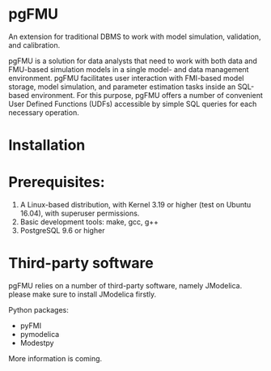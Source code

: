 # pgFMU
An extension for traditional DBMS to work with model simulation, validation, and calibration.

pgFMU is a solution for data analysts that need to work with both data and FMU-based simulation models in a single model- and data management environment. pgFMU facilitates user interaction with FMI-based model storage, model simulation, and parameter estimation tasks inside an SQL-based environment. For this purpose, pgFMU offers a number of convenient User Defined Functions (UDFs) accessible by simple SQL queries for each necessary operation.

# Installation

# Prerequisites:
1. A Linux-based distribution, with Kernel 3.19 or higher (test on Ubuntu 16.04), with superuser permissions.
2. Basic development tools: make, gcc, g++
3. PostgreSQL 9.6 or higher

# Third-party software

pgFMU relies on a number of third-party software, namely JModelica. please make sure to install JModelica firstly.

Python packages:
 - pyFMI
 - pymodelica
 - Modestpy

More information is coming.
